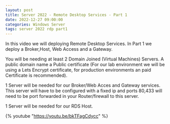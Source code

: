 ```yaml
---
layout: post
title: Server 2022 - Remote Desktop Services - Part 1
date: 2022-12-27 09:00:00
categories: Windows Server
tags: server 2022 rdp part1
---
```


In this video we will deploying Remote Desktop Services.
In Part 1 we deploy a Broker,Host, Web Access and a Gateway. 

You will be needing at least 2 Domain Joined (Virtual Machines) Servers. A public domain name a Public certificate (For our lab environment we will be using a Lets Encrypt certificate, for production environments an paid Certificate is recommended).

1 Server will be needed for our Broker/Web Acces and Gateway services. This server will have to be configured with a fixed ip and ports 80,433 will need to be port forwarded in your Router/firewall to this server.

1 Server will be needed for our RDS Host.

{% youtube "https://youtu.be/bkTFagCdycc" %}
